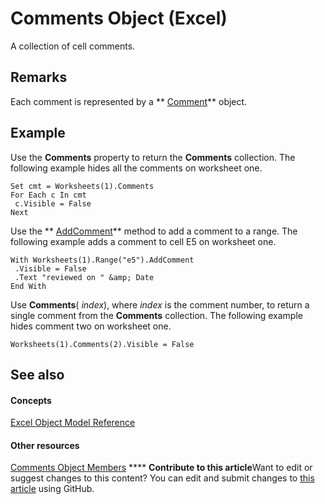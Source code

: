 
# Comments Object (Excel)

A collection of cell comments.


## Remarks

 Each comment is represented by a ** [Comment](3627e9be-2a28-9dc5-c822-ad42857134e3.md)** object.


## Example

Use the  **Comments** property to return the **Comments** collection. The following example hides all the comments on worksheet one.


```
Set cmt = Worksheets(1).Comments 
For Each c In cmt 
 c.Visible = False 
Next
```

Use the  ** [AddComment](89bbacad-4655-bcc1-8010-2ab367cc7b31.md)** method to add a comment to a range. The following example adds a comment to cell E5 on worksheet one.




```
With Worksheets(1).Range("e5").AddComment 
 .Visible = False 
 .Text "reviewed on " &amp; Date 
End With
```

Use  **Comments**( _index_), where  _index_ is the comment number, to return a single comment from the **Comments** collection. The following example hides comment two on worksheet one.




```
Worksheets(1).Comments(2).Visible = False
```


## See also


#### Concepts


 [Excel Object Model Reference](11ea8598-8a20-92d5-f98b-0da04263bf2c.md)
#### Other resources


 [Comments Object Members](9526fea1-a9c6-68a0-9aaa-df3677a65fe5.md)
****   **Contribute to this article**Want to edit or suggest changes to this content? You can edit and submit changes to  [this article](https://github.com/jhershey00/VBA_Excel_Test/OpenXMLCon/articles/f43bf021-1e46-10cf-09bf-070fc6a2c81a.md) using GitHub.

